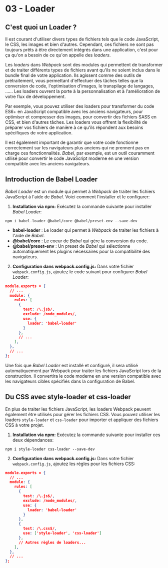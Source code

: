 # 03 - Loader

## C'est quoi un Loader ?

Il est courant d'utiliser divers types de fichiers tels que le code JavaScript, le CSS, les images et bien d'autres. Cependant, ces fichiers ne sont pas toujours prêts à être directement intégrés dans une application, c'est pour ça qu'on a besoin de ce qu'on appelle des _loaders_.

Les _loaders_ dans _Webpack_ sont des modules qui permettent de transformer et de traiter différents types de fichiers avant qu'ils ne soient inclus dans le bundle final de votre application. Ils agissent comme des outils de prétraitement, vous permettant d'effectuer des tâches telles que la conversion de code, l'optimisation d'images, le transpilage de langages, ...... Les loaders ouvrent la porte à la personnalisation et à l'amélioration de votre flux de développement.

Par exemple, vous pouvez utiliser des loaders pour transformer du code ES6+ en JavaScript compatible avec les anciens navigateurs, pour optimiser et compresser des images, pour convertir des fichiers SASS en CSS, et bien d'autres tâches. Les loaders vous offrent la flexibilité de préparer vos fichiers de manière à ce qu'ils répondent aux besoins spécifiques de votre application.

Il est également important de garantir que votre code fonctionne correctement sur les navigateurs plus anciens qui ne prennent pas en charge ces fonctionnalités. _Babel_, par exemple, est un outil couramment utilisé pour convertir le code JavaScript moderne en une version compatible avec les anciens navigateurs.

## Introduction de Babel Loader

_Babel Loader_ est un module qui permet à _Webpack_ de traiter les fichiers JavaScript à l'aide de _Babel_. Voici comment l'installer et le configurer:

1. **Installation via npm:** Exécutez la commande suivante pour installer _Babel Loader_:

  ```shell
  npm i babel-loader @babel/core @babel/preset-env --save-dev
  ```

- **babel-loader** : Le loader qui permet à _Webpack_ de traiter les fichiers à l'aide de _Babel_.
- **@babel/core** : Le coeur de _Babel_ qui gère la conversion du code.
- **@babel/preset-env** : Un preset de _Babel_ qui sélectionne automatiquement les plugins nécessaires pour la compatibilité des navigateurs.

2. **Configuration dans webpack.config.js:** Dans votre fichier `webpack.config.js`, ajoutez le code suivant pour configurer _Babel Loader_:

  ```json
  module.exports = {
    // ...
    module: {
      rules: [
        {
          test: /\.js$/,
          exclude: /node_modules/,
          use: {
            loader: 'babel-loader'
          }
        },
        // ...
      ],
    },
    // ...
  };
  ```

Une fois que _Babel Loader_ est installé et configuré, il sera utilisé automatiquement par Webpack pour traiter les fichiers JavaScript lors de la construction. Il convertira le code moderne en une version compatible avec les navigateurs cibles spécifiés dans la configuration de Babel.

## Du CSS avec style-loader et css-loader

En plus de traiter les fichiers JavaScript, les loaders Webpack peuvent également être utilisés pour gérer les fichiers CSS. Vous pouvez utiliser les loaders `style-loader` et `css-loader` pour importer et appliquer des fichiers CSS à votre projet.

1. **Installation via npm:** Exécutez la commande suivante pour installer ces deux dépendances:

  ```shell
  npm i style-loader css-loader --save-dev
  ```

2. **Configuration dans webpack.config.js:** Dans votre fichier `webpack.config.js`, ajoutez les règles pour les fichiers CSS:

  ```json
  module.exports = {
    // ...
    module: {
      rules: [
        {
          test: /\.js$/,
          exclude: /node_modules/,
          use: {
            loader: 'babel-loader'
          }
        },
        {
          test: /\.css$/,
          use: ['style-loader', 'css-loader']
        },
        // Autres règles de loaders...
      ],
    },
    // ...
  };
  ```
